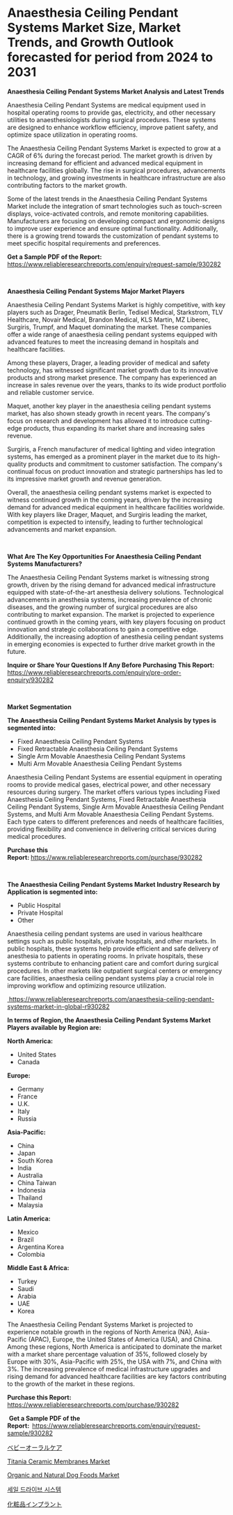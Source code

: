 <p><h1>Anaesthesia Ceiling Pendant Systems Market Size, Market Trends, and Growth Outlook forecasted for period from 2024 to 2031</h1></p><p><strong>Anaesthesia Ceiling Pendant Systems Market Analysis and Latest Trends</strong></p>
<p><p>Anaesthesia Ceiling Pendant Systems are medical equipment used in hospital operating rooms to provide gas, electricity, and other necessary utilities to anaesthesiologists during surgical procedures. These systems are designed to enhance workflow efficiency, improve patient safety, and optimize space utilization in operating rooms.</p><p>The Anaesthesia Ceiling Pendant Systems Market is expected to grow at a CAGR of 6% during the forecast period. The market growth is driven by increasing demand for efficient and advanced medical equipment in healthcare facilities globally. The rise in surgical procedures, advancements in technology, and growing investments in healthcare infrastructure are also contributing factors to the market growth.</p><p>Some of the latest trends in the Anaesthesia Ceiling Pendant Systems Market include the integration of smart technologies such as touch-screen displays, voice-activated controls, and remote monitoring capabilities. Manufacturers are focusing on developing compact and ergonomic designs to improve user experience and ensure optimal functionality. Additionally, there is a growing trend towards the customization of pendant systems to meet specific hospital requirements and preferences.</p></p>
<p><strong>Get a Sample PDF of the Report:&nbsp;</strong> <a href="https://www.reliableresearchreports.com/enquiry/request-sample/930282">https://www.reliableresearchreports.com/enquiry/request-sample/930282</a></p>
<p>&nbsp;</p>
<p><strong>Anaesthesia Ceiling Pendant Systems Major Market Players</strong></p>
<p><p>Anaesthesia Ceiling Pendant Systems Market is highly competitive, with key players such as Drager, Pneumatik Berlin, Tedisel Medical, Starkstrom, TLV Healthcare, Novair Medical, Brandon Medical, KLS Martin, MZ Liberec, Surgiris, Trumpf, and Maquet dominating the market. These companies offer a wide range of anaesthesia ceiling pendant systems equipped with advanced features to meet the increasing demand in hospitals and healthcare facilities.</p><p>Among these players, Drager, a leading provider of medical and safety technology, has witnessed significant market growth due to its innovative products and strong market presence. The company has experienced an increase in sales revenue over the years, thanks to its wide product portfolio and reliable customer service.</p><p>Maquet, another key player in the anaesthesia ceiling pendant systems market, has also shown steady growth in recent years. The company's focus on research and development has allowed it to introduce cutting-edge products, thus expanding its market share and increasing sales revenue.</p><p>Surgiris, a French manufacturer of medical lighting and video integration systems, has emerged as a prominent player in the market due to its high-quality products and commitment to customer satisfaction. The company's continual focus on product innovation and strategic partnerships has led to its impressive market growth and revenue generation.</p><p>Overall, the anaesthesia ceiling pendant systems market is expected to witness continued growth in the coming years, driven by the increasing demand for advanced medical equipment in healthcare facilities worldwide. With key players like Drager, Maquet, and Surgiris leading the market, competition is expected to intensify, leading to further technological advancements and market expansion.</p></p>
<p>&nbsp;</p>
<p><strong>What Are The Key Opportunities For Anaesthesia Ceiling Pendant Systems Manufacturers?</strong></p>
<p><p>The Anaesthesia Ceiling Pendant Systems market is witnessing strong growth, driven by the rising demand for advanced medical infrastructure equipped with state-of-the-art anesthesia delivery solutions. Technological advancements in anesthesia systems, increasing prevalence of chronic diseases, and the growing number of surgical procedures are also contributing to market expansion. The market is projected to experience continued growth in the coming years, with key players focusing on product innovation and strategic collaborations to gain a competitive edge. Additionally, the increasing adoption of anesthesia ceiling pendant systems in emerging economies is expected to further drive market growth in the future.</p></p>
<p><strong>Inquire or Share Your Questions If Any Before Purchasing This Report:</strong> <a href="https://www.reliableresearchreports.com/enquiry/pre-order-enquiry/930282">https://www.reliableresearchreports.com/enquiry/pre-order-enquiry/930282</a></p>
<p>&nbsp;</p>
<p><strong>Market Segmentation</strong></p>
<p><strong>The Anaesthesia Ceiling Pendant Systems Market Analysis by types is segmented into:</strong></p>
<p><ul><li>Fixed Anaesthesia Ceiling Pendant Systems</li><li>Fixed Retractable Anaesthesia Ceiling Pendant Systems</li><li>Single Arm Movable Anaesthesia Ceiling Pendant Systems</li><li>Multi Arm Movable Anaesthesia Ceiling Pendant Systems</li></ul></p>
<p><p>Anaesthesia Ceiling Pendant Systems are essential equipment in operating rooms to provide medical gases, electrical power, and other necessary resources during surgery. The market offers various types including Fixed Anaesthesia Ceiling Pendant Systems, Fixed Retractable Anaesthesia Ceiling Pendant Systems, Single Arm Movable Anaesthesia Ceiling Pendant Systems, and Multi Arm Movable Anaesthesia Ceiling Pendant Systems. Each type caters to different preferences and needs of healthcare facilities, providing flexibility and convenience in delivering critical services during medical procedures.</p></p>
<p><strong>Purchase this Report:&nbsp;</strong><a href="https://www.reliableresearchreports.com/purchase/930282">https://www.reliableresearchreports.com/purchase/930282</a></p>
<p>&nbsp;</p>
<p><strong>The Anaesthesia Ceiling Pendant Systems Market Industry Research by Application is segmented into:</strong></p>
<p><ul><li>Public Hospital</li><li>Private Hospital</li><li>Other</li></ul></p>
<p><p>Anaesthesia ceiling pendant systems are used in various healthcare settings such as public hospitals, private hospitals, and other markets. In public hospitals, these systems help provide efficient and safe delivery of anesthesia to patients in operating rooms. In private hospitals, these systems contribute to enhancing patient care and comfort during surgical procedures. In other markets like outpatient surgical centers or emergency care facilities, anaesthesia ceiling pendant systems play a crucial role in improving workflow and optimizing resource utilization.</p></p>
<p><a href="https://www.reliableresearchreports.com/anaesthesia-ceiling-pendant-systems-market-in-global-r930282">&nbsp;https://www.reliableresearchreports.com/anaesthesia-ceiling-pendant-systems-market-in-global-r930282</a></p>
<p><strong>In terms of Region, the Anaesthesia Ceiling Pendant Systems Market Players available by Region are:</strong></p>
<p>
    <p> <strong> North America: </strong>
        <ul>
            <li>United States</li>
            <li>Canada</li>
        </ul>
        </p> 
    <p> <strong> Europe: </strong>
        <ul>
            <li>Germany</li>
            <li>France</li>
            <li>U.K.</li>
            <li>Italy</li>
            <li>Russia</li>
        </ul>
        </p> 
    <p> <strong> Asia-Pacific: </strong>
        <ul>
            <li>China</li>
            <li>Japan</li>
            <li>South Korea</li>
            <li>India</li>
            <li>Australia</li>
            <li>China Taiwan</li>
            <li>Indonesia</li>
            <li>Thailand</li>
            <li>Malaysia</li>
        </ul>
        </p> 
    <p> <strong> Latin America: </strong>
        <ul>
            <li>Mexico</li>
            <li>Brazil</li>
            <li>Argentina Korea</li>
            <li>Colombia</li>
        </ul>
        </p> 
    <p> <strong> Middle East & Africa: </strong>
        <ul>
            <li>Turkey</li>
            <li>Saudi</li>
            <li>Arabia</li>
            <li>UAE</li>
            <li>Korea</li>
        </ul>
    </p>
    </p>
<p><p>The Anaesthesia Ceiling Pendant Systems Market is projected to experience notable growth in the regions of North America (NA), Asia-Pacific (APAC), Europe, the United States of America (USA), and China. Among these regions, North America is anticipated to dominate the market with a market share percentage valuation of 35%, followed closely by Europe with 30%, Asia-Pacific with 25%, the USA with 7%, and China with 3%. The increasing prevalence of medical infrastructure upgrades and rising demand for advanced healthcare facilities are key factors contributing to the growth of the market in these regions.</p></p>
<p><strong>Purchase this Report: </strong><a href="https://www.reliableresearchreports.com/purchase/930282">https://www.reliableresearchreports.com/purchase/930282</a></p>
<p>&nbsp;<strong>Get a Sample PDF of the Report:&nbsp;&nbsp;</strong><a href="https://www.reliableresearchreports.com/enquiry/request-sample/930282">https://www.reliableresearchreports.com/enquiry/request-sample/930282</a></p>
<p><strong></strong></p>
<p><p><a href="https://github.com/HershelKris/Market-Research-Report-List-1/blob/main/530081283890.md">ベビーオーラルケア</a></p><p><a href="https://github.com/gladysalidde/Market-Research-Report-List-1/blob/main/titania-ceramic-membranes-market.md">Titania Ceramic Membranes Market</a></p><p><a href="https://issuu.com/reportprime-2/docs/organic-and-natural-dog-foods-market-size-2030.ppt">Organic and Natural Dog Foods Market</a></p><p><a href="https://github.com/apple8975768/Market-Research-Report-List-1/blob/main/781610777639.md">세일 드라이브 시스템</a></p><p><a href="https://github.com/CarlieShields/Market-Research-Report-List-1/blob/main/119611783889.md">化粧品インプラント</a></p></p>